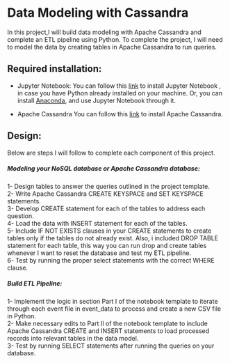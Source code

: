 # Data Modeling with Cassandra
In this project,I will build data modeling with Apache Cassandra and complete an ETL pipeline using Python. To complete the project, I will need to model the data by creating tables in Apache Cassandra to run queries.


## Required installation:

- Jupyter Notebook:
You can follow this [link](https://jupyter.org/install) to install Jupyter Notebook , in case you have Python already installed on your machine.
Or, you can install [Anaconda](https://docs.anaconda.com/anaconda/install/), and use Jupyter Notebook through it.

- Apache Cassandra
You can follow this [link](http://cassandra.apache.org/) to install Apache Cassandra.

## Design:

Below are steps I will follow to complete each component of this project.

##### Modeling your NoSQL database or Apache Cassandra database:
 
1- Design tables to answer the queries outlined in the project template. <br/>
2- Write Apache Cassandra CREATE KEYSPACE and SET KEYSPACE statements. <br/>
3- Develop CREATE statement for each of the tables to address each question. <br/>
4- Load the data with INSERT statement for each of the tables. <br/>
5- Include IF NOT EXISTS clauses in your CREATE statements to create tables only if the tables do not already exist. Also, i included DROP TABLE statement for each table, this way you can run drop and create tables whenever I want to reset the database and test my ETL pipeline. <br/>
6- Test by running the proper select statements with the correct WHERE clause. <br/>

##### Build ETL Pipeline:

1- Implement the logic in section Part I of the notebook template to iterate through each event file in event_data to process and create a new CSV file in Python. <br/>
2- Make necessary edits to Part II of the notebook template to include Apache Cassandra CREATE and INSERT statements to load processed records into relevant tables in the data model. <br/>
3- Test by running SELECT statements after running the queries on your database. <br/>
